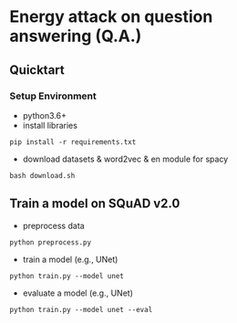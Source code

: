 # Energy attack on question answering (Q.A.)

## Quicktart

### Setup Environment
- python3.6+
- install libraries
```
pip install -r requirements.txt
```
- download datasets & word2vec & en module for spacy
```
bash download.sh
```

## Train a model on SQuAD v2.0

- preprocess data
```
python preprocess.py
```

- train a model (e.g., UNet)
```
python train.py --model unet
```

- evaluate a model (e.g., UNet)
```
python train.py --model unet --eval
```



